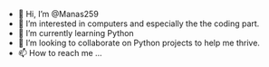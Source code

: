 - 👋 Hi, I’m @Manas259
- 👀 I’m interested in computers and especially the the coding part.
- 🌱 I’m currently learning Python
- 💞️ I’m looking to collaborate on Python projects to help me thrive.
- 📫 How to reach me ...

<!---
Manas259/Manas259 is a ✨ special ✨ repository because its `README.md` (this file) appears on your GitHub profile.
You can click the Preview link to take a look at your changes.
--->
